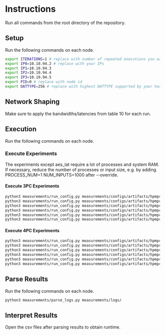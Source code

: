 # Instructions

Run all commands from the root directory of the repository.

## Setup

Run the following commands on each node.

```sh
export ITERATIONS=1 # replace with number of repeated executions you want to run
export IP0=10.10.94.2 # replace with your IPs
export IP1=10.10.94.3
export IP2=10.10.94.4
export IP3=10.10.94.5
export PID=0 # replace with node id
export DATTYPE=256 # replace with highest DATTYPE supported by your hardware
```

## Network Shaping

Make sure to apply the bandwidths/latencies from table 10 for each run.

## Execution

Run the following commands on each node.

### Execute Experiments
The experiments except aes_lat require a lot of processes and system RAM. If necessary, reduce the number of processes or input size, e.g. by adding PROCESS_NUM=1 NUM_INPUTS=1000 after --override.

#### Execute 3PC Experiments

```sh
python3 measurements/run_config.py measurements/configs/artifacts/hpmpc/table10/aes_bdw/aes-3PC.conf -i $ITERATIONS -a $IP0 -b $IP1 -c $IP2  -p $PID --override DATTYPE=$DATTYPE
python3 measurements/run_config.py measurements/configs/artifacts/hpmpc/table10/aes_bdw/aes-PRE-3PC.conf -i $ITERATIONS -a $IP0 -b $IP1 -c $IP2  -p $PID --override DATTYPE=$DATTYPE
python3 measurements/run_config.py measurements/configs/artifacts/hpmpc/table10/aes_lat/aes1-3PC.conf -i $ITERATIONS -a $IP0 -b $IP1 -c $IP2  -p $PID
python3 measurements/run_config.py measurements/configs/artifacts/hpmpc/table10/aes_lat/aes1-PRE-3PC.conf -i $ITERATIONS -a $IP0 -b $IP1 -c $IP2  -p $PID
python3 measurements/run_config.py measurements/configs/artifacts/hpmpc/table10/vector_prod20k/dot-3PC.conf -i $ITERATIONS -a $IP0 -b $IP1 -c $IP2  -p $PID --override DATTYPE=$DATTYPE
python3 measurements/run_config.py measurements/configs/artifacts/hpmpc/table10/vector_prod20k/dot-PRE-3PC.conf -i $ITERATIONS -a $IP0 -b $IP1 -c $IP2  -p $PID --override DATTYPE=$DATTYPE
```


#### Execute 4PC Experiments

```sh
python3 measurements/run_config.py measurements/configs/artifacts/hpmpc/table10/aes_bdw/aes-4PC.conf -i $ITERATIONS -a $IP0 -b $IP1 -c $IP2 -d $IP3 -p $PID --override DATTYPE=$DATTYPE
python3 measurements/run_config.py measurements/configs/artifacts/hpmpc/table10/aes_bdw/aes-PRE-4PC.conf -i $ITERATIONS -a $IP0 -b $IP1 -c $IP2 -d $IP3 -p $PID --override DATTYPE=$DATTYPE
python3 measurements/run_config.py measurements/configs/artifacts/hpmpc/table10/aes_lat/aes1-4PC.conf -i $ITERATIONS -a $IP0 -b $IP1 -c $IP2 -d $IP3 -p $PID
python3 measurements/run_config.py measurements/configs/artifacts/hpmpc/table10/aes_lat/aes1-PRE-4PC.conf -i $ITERATIONS -a $IP0 -b $IP1 -c $IP2 -d $IP3 -p $PID
python3 measurements/run_config.py measurements/configs/artifacts/hpmpc/table10/vector_prod20k/dot-4PC.conf -i $ITERATIONS -a $IP0 -b $IP1 -c $IP2 -d $IP3 -p $PID --override DATTYPE=$DATTYPE
python3 measurements/run_config.py measurements/configs/artifacts/hpmpc/table10/vector_prod20k/dot-PRE-4PC.conf -i $ITERATIONS -a $IP0 -b $IP1 -c $IP2 -d $IP3 -p $PID --override DATTYPE=$DATTYPE
```



## Parse Results

Run the following commands on each node.

```sh
python3 measurements/parse_logs.py measurements/logs/
```

## Interpret Results

Open the csv files after parsing results to obtain runtime.
